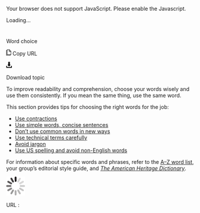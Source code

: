 Your browser does not support JavaScript. Please enable the Javascript.

Loading...

# 

Word choice

![Copy URL](index_files/Copy.png)
Copy URL

![Download](index_files/Download.png)

Download topic

To
improve readability and comprehension, choose your words wisely
and use them consistently. If you mean the same thing, use the same
word. 

This section provides tips for choosing the right words for the job:

  - [Use contractions](https://worldready.cloudapp.net/Styleguide/Read?id=2700&topicid=36389)
  - [Use simple words, concise sentences](https://worldready.cloudapp.net/Styleguide/Read?id=2700&topicid=36390)
  - [Don’t use common words in new ways](https://worldready.cloudapp.net/Styleguide/Read?id=2700&topicid=36391)
  - [Use technical terms carefully](https://worldready.cloudapp.net/Styleguide/Read?id=2700&topicid=36392)
  - [Avoid jargon](https://worldready.cloudapp.net/Styleguide/Read?id=2700&topicid=36393)
  - [](https://worldready.cloudapp.net/Styleguide/Read?id=2700&topicid=36396)[Use US spelling and avoid non-English words](https://worldready.cloudapp.net/Styleguide/Read?id=2700&topicid=36396)

For information about specific words and phrases, refer to the [A–Z word list](https://worldready.cloudapp.net/Styleguide/Read?id=2700&topicid=25512), your group’s editorial style guide, and [*The American Heritage Dictionary*](https://ahdictionary.com/).

![In progress](index_files/activity-large.gif)

URL :
